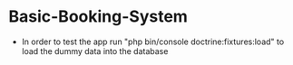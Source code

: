 # Basic-Booking-System
- In order to test the app run "php bin/console doctrine:fixtures:load" to load the dummy data into the database
